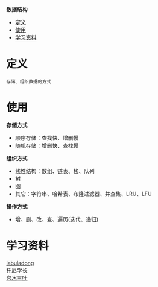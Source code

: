 **数据结构**
- [定义](#定义)
- [使用](#使用)
- [学习资料](#学习资料)

# 定义 #
```
存储、组织数据的方式
```

# 使用 #
**存储方式**  
- 顺序存储：查找快、增删慢  
- 随机存储：增删快、查找慢  

**组织方式**  
- 线性结构：数组、链表、栈、队列 
- 树
- 图  
- 其它：字符串、哈希表、布隆过滤器、并查集、LRU、LFU

**操作方式**  
- 增、删、改、查、遍历(迭代、递归)  

# 学习资料 #  
[labuladong]()  
[托尼学长]()  
[宫水三叶]()  